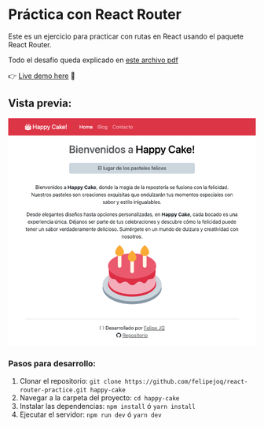 # Práctica con React Router

Este es un ejercicio para practicar con rutas en React usando el paquete React Router.

Todo el desafío queda explicado en [este archivo pdf](https://github.com/felipejoq/react-router-practice/blob/main/01_challenge_happy_cake.pdf?raw=true)

👉 [Live demo here](https://felipejoq.github.io/react-router-practice/) 🧁

## Vista previa:

![Vista previa](https://github.com/felipejoq/react-router-practice/blob/main/preview.png?raw=true)

### Pasos para desarrollo:

1. Clonar el repositorio: ```git clone https://github.com/felipejoq/react-router-practice.git happy-cake```
2. Navegar a la carpeta del proyecto: ```cd happy-cake```
3. Instalar las dependencias: ```npm install``` ó ```yarn install```
4. Ejecutar el servidor: ```npm run dev``` ó ```yarn dev```